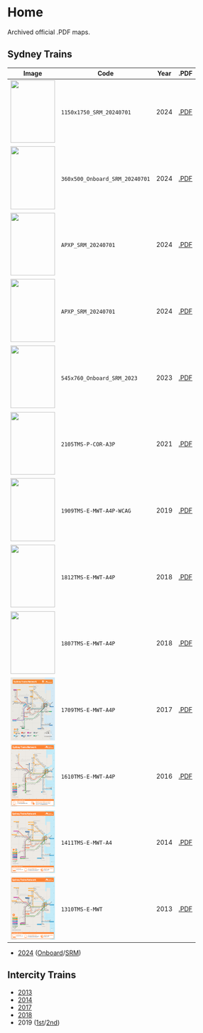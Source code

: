 # Home

Archived official .PDF maps.

## Sydney Trains

| Image | Code | Year | .PDF |
| ------ | ------- | ---- | ---- |
| <img src="sydney-trains/1150x1750_SRM_20240701.png" width="100px" height="141.4px"> | `1150x1750_SRM_20240701` | 2024 | [.PDF](sydney-trains/1150x1750_SRM_20240701.pdf) |
| <img src="sydney-trains/360x500_Onboard_SRM_20240701.png" width="100px" height="141.4px"> | `360x500_Onboard_SRM_20240701` | 2024 | [.PDF](sydney-trains/360x500_Onboard_SRM_20240701.pdf) |
| <img src="sydney-trains/APXP_SRM_20240701.png" width="100px" height="141.4px"> | `APXP_SRM_20240701` | 2024 | [.PDF](sydney-trains/APXP_SRM_20240701.pdf) |
| <img src="sydney-trains/APXP_SRM_20240701.png" width="100px" height="141.4px"> | `APXP_SRM_20240701` | 2024 | [.PDF](sydney-trains/APXP_SRM_20240701.pdf) |
| <img src="sydney-trains/545x760_Onboard_SRM_2023.png" width="100px" height="141.4px"> | `545x760_Onboard_SRM_2023` | 2023 | [.PDF](sydney-trains/545x760_Onboard_SRM_2023.pdf) |
| <img src="sydney-trains/2105TMS-P-COR-A3P.png" width="100px" height="141.4px"> | `2105TMS-P-COR-A3P` | 2021 | [.PDF](sydney-trains/2105TMS-P-COR-A3P.pdf) |
| <img src="sydney-trains/1909TMS-E-MWT-A4P-WCAG.png" width="100px" height="141.4px"> | `1909TMS-E-MWT-A4P-WCAG` | 2019 | [.PDF](sydney-trains/1909TMS-E-MWT-A4P-WCAG.pdf) |
| <img src="sydney-trains/1812TMS-E-MWT-A4P.png" width="100px" height="141.4px"> | `1812TMS-E-MWT-A4P` | 2018 | [.PDF](sydney-trains/1812TMS-E-MWT-A4P.pdf) |
| <img src="sydney-trains/1807TMS-E-MWT-A4P.png" width="100px" height="141.4px"> | `1807TMS-E-MWT-A4P` | 2018 | [.PDF](sydney-trains/1807TMS-E-MWT-A4P.pdf) |
| <img src="sydney-trains/1709TMS-E-MWT-A4P.png" width="100px" height="141.4px"> | `1709TMS-E-MWT-A4P` | 2017 | [.PDF](sydney-trains/1709TMS-E-MWT-A4P.pdf) |
| <img src="sydney-trains/1610TMS-E-MWT-A4P.png" width="100px" height="141.4px"> | `1610TMS-E-MWT-A4P` | 2016 | [.PDF](sydney-trains/1610TMS-E-MWT-A4P.pdf) |
| <img src="sydney-trains/1411TMS-E-MWT-A4.png" width="100px" height="141.4px"> | `1411TMS-E-MWT-A4` | 2014 | [.PDF](sydney-trains/1411TMS-E-MWT-A4.pdf) |
| <img src="sydney-trains/1310TMS-E-MWT.png" width="100px" height="141.4px"> | `1310TMS-E-MWT` | 2013 | [.PDF](sydney-trains/1310TMS-E-MWT.pdf) |

- [2024](sydney-trains/APXP_SRM_20240701.pdf) ([Onboard](sydney-trains/360x500_Onboard_SRM_20240701.pdf)/[SRM](sydney-trains/1150x1750_SRM_20240701.pdf))

## Intercity Trains

- [2013](intercity-trains/1310TMI-E-MWT.pdf)
- [2014](intercity-trains/1411TMI-E-MWT-A4.pdf)
- [2017](intercity-trains/1708TMI-E-MWT-A4P.pdf)
- [2018](intercity-trains/1807TMI-E-MWT-A4P.pdf)
- 2019 ([1st](intercity-trains/1902TMI-E-MWT-A4P.pdf)/[2nd](intercity-trains/1907TMI-E-MWT-A4P-WCAG.pdf))
